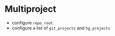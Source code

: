 Multiproject
============

* configure `repo_root`
* configure a list of `git_projects` and `hg_projects`
